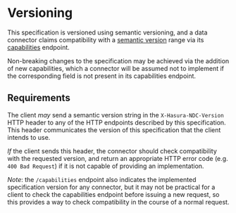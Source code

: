 # Versioning

This specification is versioned using semantic versioning, and a data connector claims compatibility with a [semantic version](https://semver.org) range via its [capabilities](capabilities.md) endpoint.

Non-breaking changes to the specification may be achieved via the addition of new capabilities, which a connector will be assumed not to implement if the corresponding field is not present in its capabilities endpoint.

## Requirements

The client _may_ send a semantic version string in the `X-Hasura-NDC-Version` HTTP header to any of the HTTP endpoints described by this specification. This header communicates the version of this specification that the client intends to use.

_If_ the client sends this header, the connector should check compatibility with the requested version, and return an appropriate HTTP error code (e.g. `400 Bad Request`) if it is not capable of providing an implementation.

_Note_: the `/capabilities` endpoint also indicates the implemented specification version for any connector, but it may not be practical for a client to check the capabilities endpoint before issuing a new request, so this provides a way to check compatibility in the course of a normal request.